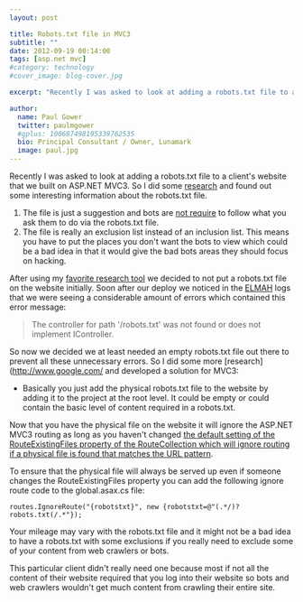 ```yaml
---
layout: post

title: Robots.txt file in MVC3
subtitle: ""
date: 2012-09-19 00:14:00
tags: [asp.net mvc]
#category: technology
#cover_image: blog-cover.jpg

excerpt: "Recently I was asked to look at adding a robots.txt file to a client's website that we built on ASP.NET MVC3. So I did some research and found out"

author:
  name: Paul Gower
  twitter: paulmgower
  #gplus: 100687498195339762535 
  bio: Principal Consultant / Owner, Lunamark
  image: paul.jpg
---
```


Recently I was asked to look at adding a robots.txt file to a client's website that we built on ASP.NET MVC3. So I did some [research](http://www.google.com/) and found out some interesting information about the robots.txt file.

1. The file is just a suggestion and bots are [not require](http://www.robotstxt.org/faq/blockjustbad.html) to follow what you ask them to do via the robots.txt file.
2. The file is really an exclusion list instead of an inclusion list. This means you have to put the places you don't want the bots to view which could be a bad idea in that it would give the bad bots areas they should focus on hacking.

After using my [favorite research tool](http://www.google.com/) we decided to not put a robots.txt file on the website initially. Soon after our deploy we noticed in the [ELMAH](http://code.google.com/p/elmah/) logs that we were seeing a considerable amount of errors which contained this error message:

> The controller for path '/robots.txt' was not found or does not implement IController.

So now we decided we at least needed an empty robots.txt file out there to prevent all these unnecessary errors. So I did some more [research](http://www.google.com/ and developed a solution for MVC3:
+ Basically you just add the physical robots.txt file to the website by adding it to the project at the root level. It could be empty or could contain the basic level of content required in a robots.txt.

Now that you have the physical file on the website it will ignore the ASP.NET MVC3 routing as long as you haven't changed [the default setting of the RouteExistingFiles property of the RouteCollection which will ignore routing if a physical file is found that matches the URL pattern](http://msdn.microsoft.com/en-us/library/cc668201%28v=vs.100%29.aspx#scenarios_when_routing_is_not_applied).

To ensure that the physical file will always be served up even if someone changes the RouteExistingFiles property you can add the following ignore route code to the global.asax.cs file:<br />

<pre><code class="csharp">routes.IgnoreRoute("{robotstxt}", new {robotstxt=@"(.*/)?robots.txt(/.*"});</code></pre>

Your mileage may vary with the robots.txt file and it might not be a bad idea to have a robots.txt with some exclusions if you really need to exclude some of your content from web crawlers or bots.

This particular client didn't really need one because most if not all the content of their website required that you log into their website so bots and web crawlers wouldn't get much content from crawling their entire site.
